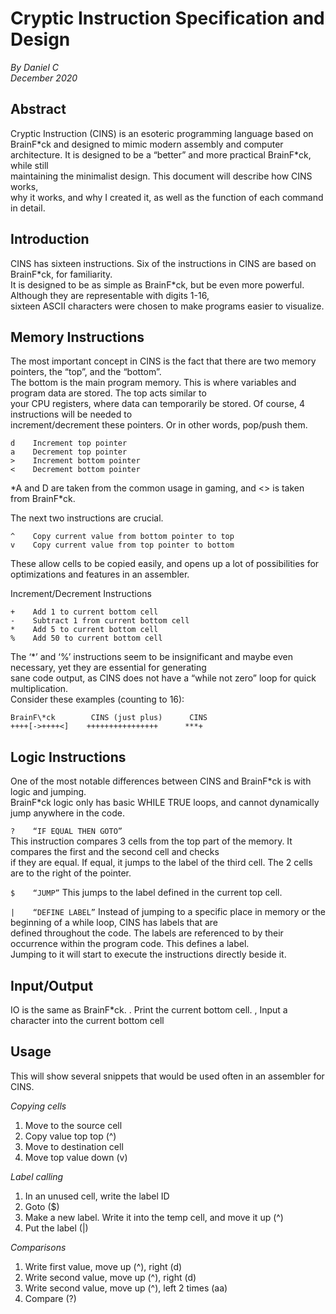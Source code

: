 # Cryptic Instruction Specification and Design
*By Daniel C*  
*December 2020*

## Abstract
Cryptic Instruction (CINS) is an esoteric programming language based on  
BrainF\*ck and designed to mimic modern assembly and computer architecture. 
It is designed to be a “better” and more practical BrainF\*ck, while still  
maintaining the minimalist design. This document will describe how CINS works,  
why it works, and why I created it, as well as the function of each command in detail.  

## Introduction
CINS has sixteen instructions. Six of the instructions in CINS are based on BrainF\*ck, for familiarity.  
It is designed to be as simple as BrainF\*ck, but be even more powerful. Although they are representable with digits 1-16,  
sixteen ASCII characters were chosen to make programs easier to visualize.

## Memory Instructions
The most important concept in CINS is the fact that there are two memory pointers, the “top”, and the “bottom”.  
The bottom is the main program memory. This is where variables and program data are stored. The top acts similar to  
your CPU registers, where data can temporarily be stored. Of course, 4 instructions will be needed to  
increment/decrement these pointers. Or in other words, pop/push them.

```
d    Increment top pointer
a    Decrement top pointer
>    Increment bottom pointer
<    Decrement bottom pointer
```
*A and D are taken from the common usage in gaming, and <> is taken from BrainF\*ck.  

The next two instructions are crucial.  
```
^    Copy current value from bottom pointer to top
v    Copy current value from top pointer to bottom
```

These allow cells to be copied easily, and opens up a lot of possibilities for optimizations and features in an assembler.  

Increment/Decrement Instructions
```
+    Add 1 to current bottom cell
-    Subtract 1 from current bottom cell
*    Add 5 to current bottom cell
%    Add 50 to current bottom cell
```

The ‘\*’ and ‘%’ instructions seem to be insignificant and maybe even necessary, yet they are essential for generating  
sane code output, as CINS does not have a “while not zero” loop for quick multiplication.  
Consider these examples (counting to 16):

```
BrainF\*ck        CINS (just plus)      CINS
++++[->++++<]    ++++++++++++++++      ***+
```

## Logic Instructions
One of the most notable differences between CINS and BrainF\*ck is with logic and jumping.  
BrainF\*ck logic only has basic WHILE TRUE loops, and cannot dynamically jump anywhere in the code.  

`?    “IF EQUAL THEN GOTO”`  
This instruction compares 3 cells from the top part of the memory. It compares the first and the second cell and checks  
if they are equal. If equal, it jumps to the label of the third cell. The 2 cells are to the right of the pointer.

`$    “JUMP”`
This jumps to the label defined in the current top cell.  

`|    “DEFINE LABEL”`
Instead of jumping to a specific place in memory or the beginning of a while loop, CINS has labels that are  
defined throughout the code. The labels are referenced to by their occurrence within the program code. This defines a label.  
Jumping to it will start to execute the instructions directly beside it.

## Input/Output
IO is the same as BrainF\*ck.
.    Print the current bottom cell.
,    Input a character into the current bottom cell

## Usage
This will show several snippets that would be used often in an assembler for CINS.

*Copying cells*  
1. Move to the source cell
2. Copy value top top (^)
3. Move to destination cell
4. Move top value down (v)

*Label calling*  
1. In an unused cell, write the label ID
2. Goto ($)
3. Make a new label. Write it into the temp cell, and move it up (^)
4. Put the label (|)

*Comparisons*  
1. Write first value, move up (^), right (d)
2. Write second value, move up (^), right (d)
3. Write second value, move up (^), left 2 times (aa)
4. Compare (?)
